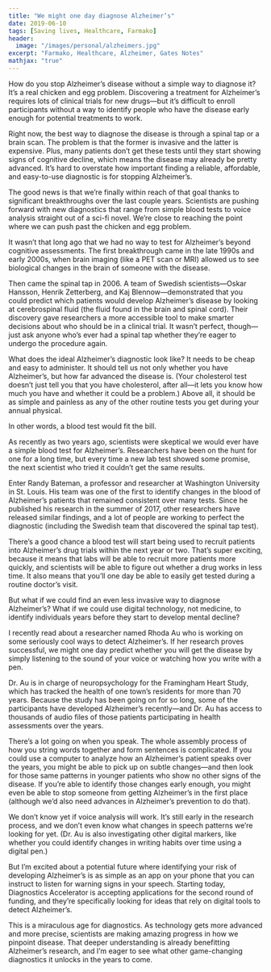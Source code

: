 ```yaml
---
title: "We might one day diagnose Alzheimer’s"
date: 2019-06-10
tags: [Saving lives, Healthcare, Farmako]
header:
  image: "/images/personal/alzheimers.jpg"
excerpt: "Farmako, Healthcare, Alzheimer, Gates Notes"
mathjax: "true"
---
```


How do you stop Alzheimer’s disease without a simple way to diagnose it? It’s a real chicken and egg problem. Discovering a treatment for Alzheimer’s requires lots of clinical trials for new drugs—but it’s difficult to enroll participants without a way to identify people who have the disease early enough for potential treatments to work.

Right now, the best way to diagnose the disease is through a spinal tap or a brain scan. The problem is that the former is invasive and the latter is expensive. Plus, many patients don’t get these tests until they start showing signs of cognitive decline, which means the disease may already be pretty advanced. It’s hard to overstate how important finding a reliable, affordable, and easy-to-use diagnostic is for stopping Alzheimer’s.

The good news is that we’re finally within reach of that goal thanks to significant breakthroughs over the last couple years. Scientists are pushing forward with new diagnostics that range from simple blood tests to voice analysis straight out of a sci-fi novel. We’re close to reaching the point where we can push past the chicken and egg problem.

It wasn’t that long ago that we had no way to test for Alzheimer’s beyond cognitive assessments. The first breakthrough came in the late 1990s and early 2000s, when brain imaging (like a PET scan or MRI) allowed us to see biological changes in the brain of someone with the disease.

Then came the spinal tap in 2006. A team of Swedish scientists—Oskar Hansson, Henrik Zetterberg, and Kaj Blennow—demonstrated that you could predict which patients would develop Alzheimer’s disease by looking at cerebrospinal fluid (the fluid found in the brain and spinal cord). Their discovery gave researchers a more accessible tool to make smarter decisions about who should be in a clinical trial. It wasn’t perfect, though—just ask anyone who’s ever had a spinal tap whether they’re eager to undergo the procedure again.

What does the ideal Alzheimer’s diagnostic look like? It needs to be cheap and easy to administer. It should tell us not only whether you have Alzheimer’s, but how far advanced the disease is. (Your cholesterol test doesn’t just tell you that you have cholesterol, after all—it lets you know how much you have and whether it could be a problem.) Above all, it should be as simple and painless as any of the other routine tests you get during your annual physical.

In other words, a blood test would fit the bill.

As recently as two years ago, scientists were skeptical we would ever have a simple blood test for Alzheimer’s. Researchers have been on the hunt for one for a long time, but every time a new lab test showed some promise, the next scientist who tried it couldn’t get the same results.

Enter Randy Bateman, a professor and researcher at Washington University in St. Louis. His team was one of the first to identify changes in the blood of Alzheimer’s patients that remained consistent over many tests. Since he published his research in the summer of 2017, other researchers have released similar findings, and a lot of people are working to perfect the diagnostic (including the Swedish team that discovered the spinal tap test).

There’s a good chance a blood test will start being used to recruit patients into Alzheimer’s drug trials within the next year or two. That’s super exciting, because it means that labs will be able to recruit more patients more quickly, and scientists will be able to figure out whether a drug works in less time. It also means that you’ll one day be able to easily get tested during a routine doctor’s visit.

But what if we could find an even less invasive way to diagnose Alzheimer’s? What if we could use digital technology, not medicine, to identify individuals years before they start to develop mental decline?

I recently read about a researcher named Rhoda Au who is working on some seriously cool ways to detect Alzheimer’s. If her research proves successful, we might one day predict whether you will get the disease by simply listening to the sound of your voice or watching how you write with a pen.

Dr. Au is in charge of neuropsychology for the Framingham Heart Study, which has tracked the health of one town’s residents for more than 70 years. Because the study has been going on for so long, some of the participants have developed Alzheimer’s recently—and Dr. Au has access to thousands of audio files of those patients participating in health assessments over the years.

There’s a lot going on when you speak. The whole assembly process of how you string words together and form sentences is complicated. If you could use a computer to analyze how an Alzheimer’s patient speaks over the years, you might be able to pick up on subtle changes—and then look for those same patterns in younger patients who show no other signs of the disease. If you’re able to identify those changes early enough, you might even be able to stop someone from getting Alzheimer’s in the first place (although we’d also need advances in Alzheimer’s prevention to do that).

We don’t know yet if voice analysis will work. It’s still early in the research process, and we don’t even know what changes in speech patterns we’re looking for yet. (Dr. Au is also investigating other digital markers, like whether you could identify changes in writing habits over time using a digital pen.)

But I’m excited about a potential future where identifying your risk of developing Alzheimer’s is as simple as an app on your phone that you can instruct to listen for warning signs in your speech. Starting today, Diagnostics Accelerator is accepting applications for the second round of funding, and they’re specifically looking for ideas that rely on digital tools to detect Alzheimer’s. 

This is a miraculous age for diagnostics. As technology gets more advanced and more precise, scientists are making amazing progress in how we pinpoint disease. That deeper understanding is already benefitting Alzheimer’s research, and I’m eager to see what other game-changing diagnostics it unlocks in the years to come.